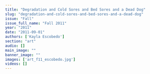 ```yaml
---
title: "Degradation and Cold Sores and Bed Sores and a Dead Dog"
slug: "degradation-and-cold-sores-and-bed-sores-and-a-dead-dog"
issue: "Fall"
issue_full_name: "Fall 2011"
year: "2011"
date: "2011-09-01"
authors: ['Kayla Escobedo']
section: "art"
audio: []
main_image: ""
banner_image: ""
images: ['art_f11_escobedo.jpg']
videos: []
---
```

